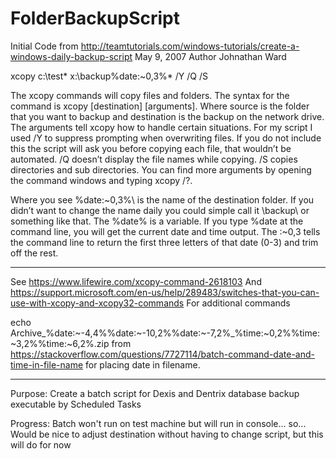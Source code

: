 # FolderBackupScript
Initial Code from
http://teamtutorials.com/windows-tutorials/create-a-windows-daily-backup-script 
May 9, 2007
Author Johnathan Ward

xcopy c:\test\* x:\backup\%date:~0,3%\* /Y /Q /S

The xcopy commands will copy files and folders. The syntax for the command is xcopy [destination] [arguments]. Where source is the folder that you want to backup and destination is the backup on the network drive. The arguments tell xcopy how to handle certain situations. For my script I used /Y to suppress prompting when overwriting files. If you do not include this the script will ask you before copying each file, that wouldn’t be automated. /Q doesn’t display the file names while copying. /S copies directories and sub directories. You can find more arguments by opening the command windows and typing xcopy /?.

Where you see \%date:~0,3%\ is the name of the destination folder. If you didn’t want to change the name daily you could simple call it \backup\ or something like that. The %date% is a variable. If you type %date at the command line, you will get the current date and time output. The :~0,3 tells the command line to return the first three letters of that date (0-3) and trim off the rest.

----
See 
https://www.lifewire.com/xcopy-command-2618103 And 
https://support.microsoft.com/en-us/help/289483/switches-that-you-can-use-with-xcopy-and-xcopy32-commands
For additional commands

echo Archive_%date:~-4,4%%date:~-10,2%%date:~-7,2%_%time:~0,2%%time:~3,2%%time:~6,2%.zip
from https://stackoverflow.com/questions/7727114/batch-command-date-and-time-in-file-name for placing date in filename.

---
Purpose:
Create a batch script for Dexis and Dentrix database backup executable by Scheduled Tasks

Progress:
Batch won't run on test machine but will run in console... so...
Would be nice to adjust destination without having to change script, but this will do for now
